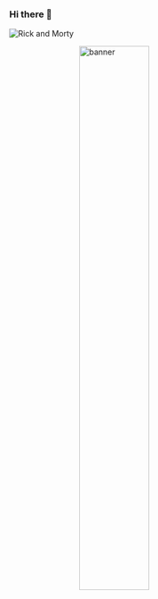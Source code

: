 ### Hi there 👋

![Rick and Morty](https://github.com/chaddjong/chaddjong/assets/116330103/822360f7-c433-48ed-b9f0-fbb9fb4edd71)

<img style="display: block; margin-left: auto; margin-right: auto; width: 50%;" alt="banner" width="400" src="https://github.com/chaddjong/chaddjong/assets/116330103/822360f7-c433-48ed-b9f0-fbb9fb4edd71">

<!--
**chaddjong/chaddjong** is a ✨ _special_ ✨ repository because its `README.md` (this file) appears on your GitHub profile.

Here are some ideas to get you started:

- 🔭 I’m currently working on ...
- 🌱 I’m currently learning ...
- 👯 I’m looking to collaborate on ...
- 🤔 I’m looking for help with ...
- 💬 Ask me about ...
- 📫 How to reach me: ...
- 😄 Pronouns: ...
- ⚡ Fun fact: ...
-->
